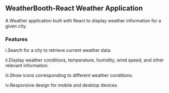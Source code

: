 ## WeatherBooth-React Weather Application
A Weather application built with React to display weather information for a given city.

### Features
i.Search for a city to retrieve current weather data.

ii.Display weather conditions, temperature, humidity, wind speed, and other relevant information.

iii.Show icons corresponding to different weather conditions.

iv.Responsive design for mobile and desktop devices.




